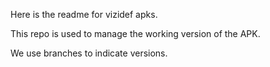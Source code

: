 Here is the readme for vizidef apks. 

This repo is used to manage the working version of the APK. 

We use branches to indicate versions.